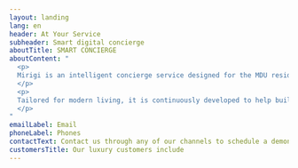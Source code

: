 ```yaml
---
layout: landing
lang: en
header: At Your Service
subheader: Smart digital concierge
aboutTitle: SMART CONCIERGE
aboutContent: "
  <p>
  Mirigi is an intelligent concierge service designed for the MDU residential market.
  </p>
  <p>
  Tailored for modern living, it is continuously developed to help building staff deliver exceptional service efficiently, working more simply and productively to solve problems creatively.
  </p>
"
emailLabel: Email
phoneLabel: Phones
contactText: Contact us through any of our channels to schedule a demonstration and discover how Mirigi's digital counseling can boost your development!
customersTitle: Our luxury customers include
---
```

